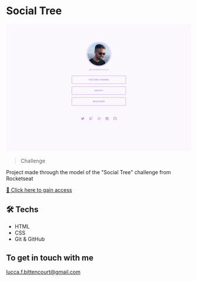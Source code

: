 # Social Tree

![preview](./.github/preview.png)

> Challenge

Project made through the model of the "Social Tree" challenge from Rocketseat

[🔗 Click here to gain access](https://social-tree-luccabittencourt.vercel.app)


## 🛠 Techs 

- HTML 
- CSS
- Git & GitHub

## To get in touch with me

lucca.f.bittencourt@gmail.com